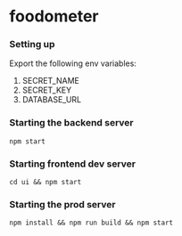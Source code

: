 # foodometer

### Setting up
Export the following env variables:
1. SECRET_NAME
2. SECRET_KEY
3. DATABASE_URL

### Starting the backend server
`npm start`

### Starting frontend dev server
`cd ui && npm start`

### Starting the prod server
`npm install && npm run build && npm start`
